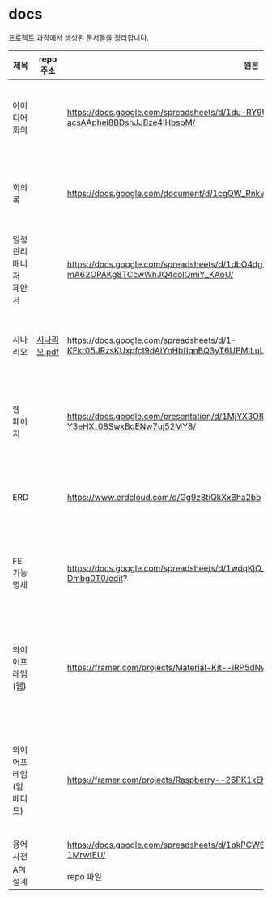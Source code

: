# docs

프로젝트 과정에서 생성된 문서들을 정리합니다.

| 제목                   | repo 주소                    | 원본                                                         | 권한                |
| ---------------------- | ---------------------------- | ------------------------------------------------------------ | ------------------- |
| 아이디어 회의          |                              | https://docs.google.com/spreadsheets/d/1du-RY9UrlNFMR_sK-acsAAphel8BDshJJBze4IHbspM/ | 접근권한 필요       |
| 회의록                 |                              | https://docs.google.com/document/d/1cgQW_RnkWM8TYCrXrj_-5oJewQoxo8IT3TzmdnyNib8/ | 접근권한 필요       |
| 일정관리매니저 제안서  |                              | https://docs.google.com/spreadsheets/d/1dbO4dg2Pzsi-mA62OPAKg8TCcwWhJQ4colQmiY_KAoU/ | 없음                |
| 시나리오               | [시나리오.pdf](시나리오.pdf) | https://docs.google.com/spreadsheets/d/1-KFkr05JRzsKUxpfcI9dAiYnHbfIqnBQ3yT6UPMILuU/ | 편집권한필요        |
| 웹 페이지              |                              | https://docs.google.com/presentation/d/1MjYX3OI9rTZG_kr8oJ-Y3eHX_08SwkBdENw7uj52MY8/ | 편집권한필요        |
| ERD                    |                              | https://www.erdcloud.com/d/Gg9z8tiQkXxBha2bb                 | 편집권한필요        |
| FE 기능 명세           |                              | https://docs.google.com/spreadsheets/d/1wdqKjO_m_iI3WDpiqTs9O_opHJiayre4t5g-Dmbg0T0/edit? | 편집권한필요        |
| 와이어프레임(웹)       |                              | https://framer.com/projects/Material-Kit--iRP5dNwnyHIeWp9YHFzY-Mxrt7 | 로그인,편집권한필요 |
| 와이어프레임(임베디드) |                              | https://framer.com/projects/Raspberry--26PK1xEhzOBzByL8DARs-1QKdx | 로그인,편집권한필요 |
| 용어 사전              |                              | https://docs.google.com/spreadsheets/d/1pkPCWS5jse1yOVCbaWrUa_L1vUdQwBcwO9X-1MrwtEU/ | 없음                |
| API 설계               |                              | repo 파일                                                    |                     |

